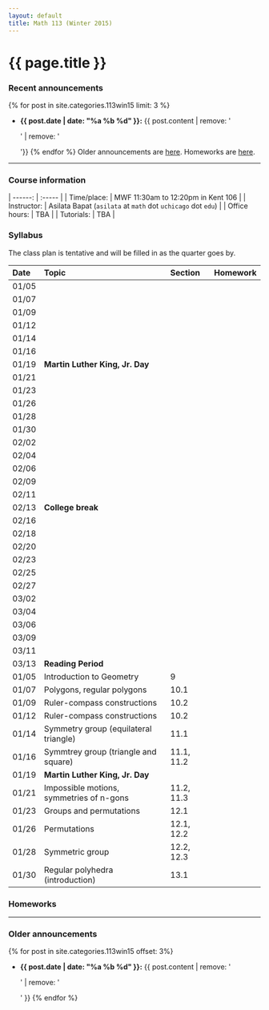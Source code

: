 ```yaml
---
layout: default
title: Math 113 (Winter 2015)
---
```



# {{ page.title }}

### Recent announcements
{% for post in site.categories.113win15 limit: 3 %}
* **{{ post.date | date: "%a %b %d" }}:** {{ post.content | remove: '<p>' | remove: '</p>'}}
{% endfor %}
Older announcements are [here](#older-announcements). Homeworks are [here](#homeworks).

----

### Course information

<div class="infotable">

| ------:       | :-----                                                       |
| Time/place:   | MWF 11:30am to 12:20pm in Kent 106                           |
| Instructor:   | Asilata Bapat (`asilata` at `math` dot `uchicago` dot `edu`) |
| Office hours: | TBA                                                          |
| Tutorials:    | TBA                                                          |

[ms]: https://maps.uchicago.edu/?location=Math-Stat+Building

</div>

### Syllabus
The class plan is tentative and will be filled in as the quarter goes by. 

<div class="classplan">

| Date  | Topic                           | Section | Homework |
| :---  | :---                            | :---    | :---     |
| 01/05 |                                 |         |          |
| 01/07 |                                 |         |          |
| 01/09 |                                 |         |          |
| 01/12 |                                 |         |          |
| 01/14 |                                 |         |          |
| 01/16 |                                 |         |          |
| 01/19 | **Martin Luther King, Jr. Day** |         |          |
| 01/21 |                                 |         |          |
| 01/23 |                                 |         |          |
| 01/26 |                                 |         |          |
| 01/28 |                                 |         |          |
| 01/30 |                                 |         |          |
| 02/02 |                                 |         |          |
| 02/04 |                                 |         |          |
| 02/06 |                                 |         |          |
| 02/09 |                                 |         |          |
| 02/11 |                                 |         |          |
| 02/13 | **College break**               |         |          |
| 02/16 |                                 |         |          |
| 02/18 |                                 |         |          |
| 02/20 |                                 |         |          |
| 02/23 |                                 |         |          |
| 02/25 |                                 |         |          |
| 02/27 |                                 |         |          |
| 03/02 |                                 |         |          |
| 03/04 |                                 |         |          |
| 03/06 |                                 |         |          |
| 03/09 |                                 |         |          |
| 03/11 |                                 |         |          |
| 03/13 | **Reading Period**              |         |          |
| 01/05 | Introduction to Geometry                 |          9 |          |
| 01/07 | Polygons, regular polygons               |       10.1 |          |
| 01/09 | Ruler-compass constructions              |       10.2 |          |
| 01/12 | Ruler-compass constructions              |       10.2 |          |
| 01/14 | Symmetry group (equilateral triangle)    |       11.1 |          |
| 01/16 | Symmtrey group (triangle and square)     | 11.1, 11.2 |          |
| 01/19 | **Martin Luther King, Jr. Day**          |            |          |
| 01/21 | Impossible motions, symmetries of n-gons | 11.2, 11.3 |          |
| 01/23 | Groups and permutations                  |       12.1 |          |
| 01/26 | Permutations                             | 12.1, 12.2 |          |
| 01/28 | Symmetric group                          | 12.2, 12.3 |          |
| 01/30 | Regular polyhedra (introduction)         |       13.1 |          |

</div>

### Homeworks

----
### Older announcements
{% for post in site.categories.113win15 offset: 3%}
* **{{ post.date | date: "%a %b %d" }}:** {{ post.content | remove: '<p>' | remove: '</p>' }}
{% endfor %}
